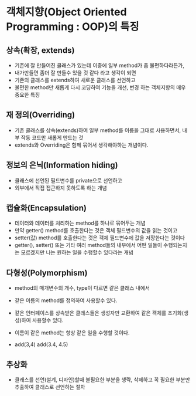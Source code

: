 # 객체지향(Object Oriented Programming : OOP)의 특징

## 상속(확장, extends)
* 기존에 잘 만들어진 클래스가 있는데 이중에 일부 method가 좀 불편하다라든가, 
* 내가만들면 좀더 잘 만들수 있을 것 같다 라고 생각이 되면
* 기존의 클래스를 extends하여 새로운 클래스를 선언하고
* 불편한 method만 새롭게 다시 코딩하여 기능을 개선, 변경 하는 객체지향의 매우 중요한 특징

## 재 정의(Overriding)
* 기존 클래스를 상속(extends)하여 일부 method를 이름을 그대로 사용하면서, 내부 작동 코드만 새롭게 만드는 것
* extends와 Overriding은 함께 묶어서 생각해야하는 개념이다.

## 정보의 은닉(Information hiding)
* 클래스에 선언된 필드변수를 private으로 선언하고
* 외부에서 직접 접근하지 못하도록 하는 개념

## 캡슐화(Encapsulation)
* 데이터와 데이터를 처리하는 method를 하나로 묶어두는 개념
* 만약 getter() method를 호출한다는 것은 객체 필드변수의 값을 읽는 것이고
* setter(값) method를 호출한다는 것은 객체 필드변수에 값을 저장한다는 것이다
* getter(), setter() 또는 기타 여러 method들의 내부에서 어떤 일들이 수행되는지는 모르겠지만 나는 원하는 일을 수행할수 있다라는 개념

## 다형성(Polymorphism)
* method의 매개변수의 개수, type이 다르면 같은 클래스 내에서
* 같은 이름의 method를 정의하여 사용할수 있다.

* 같은 인터페이스를 상속받은 클래스들은 생성자만 교환하여 같은 객체를 초기화(생성)하여 사용할수 있다.

* 이름이 같은 method는 항상 같은 일을 수행할 것이다.
* add(3,4) add(3.4, 4.5)

## 추상화
* 클래스를 선언(설계, 디자인)할때 불필요한 부분을 생략, 삭제하고 꼭 필요한 부분만 추출하여 클래스로 선언하는 절차



